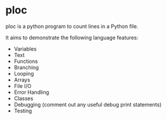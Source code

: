 # ploc

ploc is a python program to count lines in a Python file.

It aims to demonstrate the following language features:
* Variables
* Text
* Functions
* Branching
* Looping
* Arrays
* File I/O
* Error Handling
* Classes
* Debugging (comment out any useful debug print statements)
* Testing
